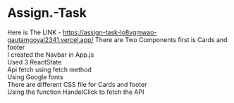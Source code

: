 # Assign.-Task
Here is The LINK - https://assign-task-lo8vgmwao-gautamgoyal2341.vercel.app/
There are Two Components first is Cards and footer <br />
I created the Navbar in App.js<br />
Used 3 ReactState<br />
Api fetch using fetch method<br />
Using Google fonts<br />
There are different CSS file for Cards and footer<br />
Using the function HandelClick to fetch the API<br />

